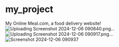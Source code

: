 # my_project
My Online Meal.com, a food delivery website!
![Uploading Screenshot 2024-12-06 090840.png…]()
![Uploading Screenshot 2024-12-06 090917.png…]()
![Screenshot 2024-12-06 090937](https://github.com/user-attachments/assets/71ac5ca4-8906-448c-8df1-533eb0af8935)

